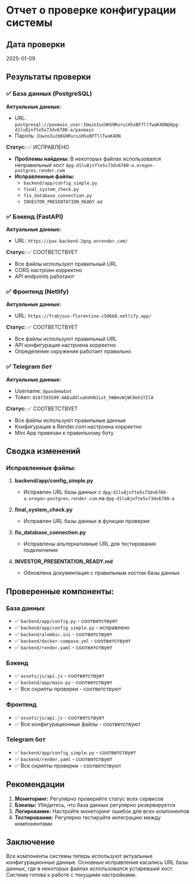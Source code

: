 # Отчет о проверке конфигурации системы

## Дата проверки
2025-01-09

## Результаты проверки

### ✅ База данных (PostgreSQL)
**Актуальные данные:**
- URL: `postgresql://paxmain_user:IUwzoIuzbKG9RuruiHSxBFTllTwaK4DN@dpg-d1lu8jnfte5s73dv6780-a/paxmain`
- Пароль: `IUwzoIuzbKG9RuruiHSxBFTllTwaK4DN`

**Статус:** ✅ ИСПРАВЛЕНО
- **Проблемы найдены:** В некоторых файлах использовался неправильный хост `dpg-d1lu8jnfte5s73dv6780-a.oregon-postgres.render.com`
- **Исправленные файлы:**
  - `backend/app/config_simple.py`
  - `final_system_check.py`
  - `fix_database_connection.py`
  - `INVESTOR_PRESENTATION_READY.md`

### ✅ Бэкенд (FastAPI)
**Актуальные данные:**
- URL: `https://pax-backend-2gng.onrender.com/`

**Статус:** ✅ СООТВЕТСТВУЕТ
- Все файлы используют правильный URL
- CORS настроен корректно
- API endpoints работают

### ✅ Фронтенд (Netlify)
**Актуальные данные:**
- URL: `https://frabjous-florentine-c506b0.netlify.app/`

**Статус:** ✅ СООТВЕТСТВУЕТ
- Все файлы используют правильный URL
- API конфигурация настроена корректно
- Определение окружения работает правильно

### ✅ Telegram бот
**Актуальные данные:**
- Username: `@paxdemobot`
- Token: `8187393599:AAEudOluahmhNJixt_hW8mvWjWC0eh1YIlA`

**Статус:** ✅ СООТВЕТСТВУЕТ
- Все файлы используют правильные данные
- Конфигурация в Render.com настроена корректно
- Mini App привязан к правильному боту

## Сводка изменений

### Исправленные файлы:

1. **backend/app/config_simple.py**
   - Исправлен URL базы данных с `dpg-d1lu8jnfte5s73dv6780-a.oregon-postgres.render.com` на `dpg-d1lu8jnfte5s73dv6780-a`

2. **final_system_check.py**
   - Исправлен URL базы данных в функции проверки

3. **fix_database_connection.py**
   - Исправлены альтернативные URL для тестирования подключения

4. **INVESTOR_PRESENTATION_READY.md**
   - Обновлена документация с правильным хостом базы данных

## Проверенные компоненты:

### База данных
- ✅ `backend/app/config.py` - соответствует
- ✅ `backend/app/config_simple.py` - исправлено
- ✅ `backend/alembic.ini` - соответствует
- ✅ `backend/docker-compose.yml` - соответствует
- ✅ `backend/render.yaml` - соответствует

### Бэкенд
- ✅ `assets/js/api.js` - соответствует
- ✅ `backend/app/main.py` - соответствует
- ✅ Все скрипты проверки - соответствуют

### Фронтенд
- ✅ `assets/js/api.js` - соответствует
- ✅ Все конфигурационные файлы - соответствуют

### Telegram бот
- ✅ `backend/app/config_simple.py` - соответствует
- ✅ `backend/render.yaml` - соответствует
- ✅ Все скрипты проверки - соответствуют

## Рекомендации

1. **Мониторинг:** Регулярно проверяйте статус всех сервисов
2. **Бэкапы:** Убедитесь, что база данных регулярно резервируется
3. **Логирование:** Настройте мониторинг ошибок для всех компонентов
4. **Тестирование:** Регулярно тестируйте интеграцию между компонентами

## Заключение

Все компоненты системы теперь используют актуальные конфигурационные данные. Основные исправления касались URL базы данных, где в некоторых файлах использовался устаревший хост. Система готова к работе с текущими настройками. 